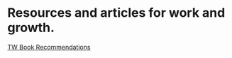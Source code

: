 # Resources and articles for work and growth.

[TW Book Recommendations](https://sites.google.com/thoughtworks.com/skills-practices-hub/self-improvement/books-reading)
